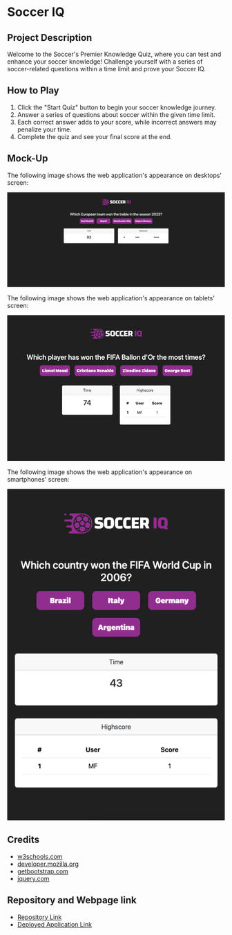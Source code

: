 # Soccer IQ

## Project Description
Welcome to the Soccer's Premier Knowledge Quiz, where you can test and enhance your soccer knowledge! Challenge yourself with a series of soccer-related questions within a time limit and prove your Soccer IQ.

## How to Play
1. Click the "Start Quiz" button to begin your soccer knowledge journey.
2. Answer a series of questions about soccer within the given time limit.
3. Each correct answer adds to your score, while incorrect answers may penalize your time.
4. Complete the quiz and see your final score at the end.

## Mock-Up
The following image shows the web application's appearance on desktops' screen:

![Desktop screen size visualization.](./assets/images/desktop.png)


The following image shows the web application's appearance on tablets' screen:

![Tablet screen size visualization.](./assets/images/tablet.png)


The following image shows the web application's appearance on smartphones' screen:

![Smartphone screen size visualization.](./assets/images/smartphone.png)

## Credits
- [w3schools.com](https://www.w3schools.com/)
- [developer.mozilla.org](https://developer.mozilla.org/en-US/)
- [getbootstrap.com](https://getbootstrap.com/docs/5.3/getting-started/introduction/)
- [jquery.com](https://api.jquery.com/)

## Repository and Webpage link

- [Repository Link](https://github.com/marphco/soccer-iq)
- [Deployed Application Link](https://marphco.github.io/soccer-iq/)